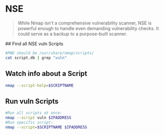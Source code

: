 # NSE

> While Nmap isn't a comprehensive vulnerability scanner, NSE is powerful enough to handle even demanding vulnerability checks.  It could serve as a backup to a purpose-built scanner.

## Find all NSE vuln Scripts

```bash
#PWD should be /usr/share/nmap/scripts/
cat script.db | grep "vuln"
```
## Watch info about a Script

```bash
nmap --script-help=$SCRIPTNAME
```

## Run vuln Scripts

```bash
#Run all scripts at once:
nmap --script vuln $IPADDRESS
#Run specific script:
nmap --script=$SCRIPTNAME $IPADDRESS
```
